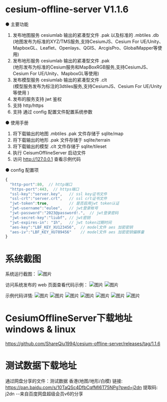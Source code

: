 # cesium-offline-server V1.1.6

● 主要功能

1. 发布地图服务 cesiumlab 输出的紧凑型文件 .pak  以及标准的 .mbtiles .db <br/>
(地图发布为标准的XYZ/TMS服务,支持CesiumJS、Cesium For UE/Unity、MapboxGL、Leaflet、Openlays、QGIS、ArcgisPro、GlobalMapper等使用)
2. 发布地形服务 cesiumlab 输出的紧凑型文件 .pak <br/>
(地形发布为标准的Cesium服务和MapBoxRGB服务,支持CesiumJS、Cesium For UE/Unity、MapboxGL等使用)
3. 发布模型服务 cesiumlab 输出的紧凑型文件 .clt <br/>
(模型服务发布为标注的3dtiles服务,支持CesiumJS、Cesium For UE/Unity等使用  )
4. 发布的服务支持 jwt 鉴权
5. 支持 http/https
6. 支持 通过 config 配置文件配置系统参数

● 使用手册

1. 将下载输出的地图 .mbtiles .pak 文件存储于 sqlite/map
2. 将下载输出的地形 .pak 文件存储于 sqlite/terrain
3. 将下载输出的模型 .clt 文件存储于 sqlite/tileset
4. 执行 CeisumOfflineServer 启动文件
5. 访问 http://127.0.0.1 查看示例代码

● config 配置项

```javascript
{
  "http-port":80,  // http端口
  "https-port":443,  // https端口
  "ssl-key":"server.key",   // ssl key证书文件
  "ssl-crt":"server.crt",   // ssl crt证书文件
  "jwt-token":true,         // 是否启用jwt token认证
  "jwt-username":"eulee",   // jwt登录帐号
  "jwt-password":"2023@password!.",  // jwt登录密码
  "jwt-secret-key":"liubf", // jwt密钥
  "jwt-expires-in": "1h",   // jwt token过期时间
  "aes-key":"LBF_KEY_XU123456",  // model文件 aes 加密密钥
  "aes-iv":"LBF_KEY_XU789456"    // model文件 aes 加密密钥偏移量
}
```

# 系统截图

系统运行截图：
![图片](https://devmodels.oss-cn-shenzhen.aliyuncs.com/devtest/liubofang/images/%E5%BE%AE%E4%BF%A1%E5%9B%BE%E7%89%87_20230801175802.png)

访问系统发布的 web 页面查看代码示例：
![图片](https://devmodels.oss-cn-shenzhen.aliyuncs.com/devtest/liubofang/images/%E5%BE%AE%E4%BF%A1%E5%9B%BE%E7%89%87_20230801180410.png)
![图片](https://devmodels.oss-cn-shenzhen.aliyuncs.com/devtest/liubofang/images/%E5%BE%AE%E4%BF%A1%E5%9B%BE%E7%89%87_20230801180357.png)

示例代码详情:
![图片](https://devmodels.oss-cn-shenzhen.aliyuncs.com/devtest/liubofang/images/%E5%BE%AE%E4%BF%A1%E5%9B%BE%E7%89%87_20230801175028.png)
![图片](https://devmodels.oss-cn-shenzhen.aliyuncs.com/devtest/liubofang/images/7101.png)
![图片](https://devmodels.oss-cn-shenzhen.aliyuncs.com/devtest/liubofang/images/7102.jpg)
![图片](https://devmodels.oss-cn-shenzhen.aliyuncs.com/devtest/liubofang/images/7103.jpg)
![图片](https://devmodels.oss-cn-shenzhen.aliyuncs.com/devtest/liubofang/images/7104.jpg)
![图片](https://devmodels.oss-cn-shenzhen.aliyuncs.com/devtest/liubofang/images/7105.jpg)
![图片](https://devmodels.oss-cn-shenzhen.aliyuncs.com/devtest/liubofang/images/7106.jpg)

#  CesiumOfflineServer下载地址 windows & linux

https://github.com/ShareQiu1994/cesium-offline-server/releases/tag/1.1.6

# 测试数据下载地址

通过网盘分享的文件：测试数据 香港(地图/地形/白模)
链接: https://pan.baidu.com/s/10TaQSc4DfbCqfMI6T75NPg?pwd=j2dn 提取码: j2dn 
--来自百度网盘超级会员v6的分享

